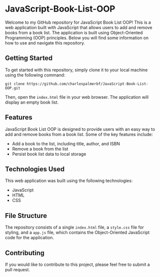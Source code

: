 # JavaScript-Book-List-OOP

Welcome to my GitHub repository for JavaScript Book List OOP! This is a web application built with JavaScript that allows users to add and remove books from a book list. The application is built using Object-Oriented Programming (OOP) principles. Below you will find some information on how to use and navigate this repository.

Getting Started
---------------

To get started with this repository, simply clone it to your local machine using the following command:

`git clone https://github.com/charlespalmerbf/JavaScript-Book-List-OOP.git`

Then, open the `index.html` file in your web browser. The application will display an empty book list.

Features
--------

JavaScript Book List OOP is designed to provide users with an easy way to add and remove books from a book list. Some of the key features include:

-   Add a book to the list, including title, author, and ISBN
-   Remove a book from the list
-   Persist book list data to local storage

Technologies Used
-----------------

This web application was built using the following technologies:

-   JavaScript
-   HTML
-   CSS

File Structure
--------------

The repository consists of a single `index.html` file, a `style.css` file for styling, and a `app.js` file, which contains the Object-Oriented JavaScript code for the application.

Contributing
------------

If you would like to contribute to this project, please feel free to submit a pull request.
